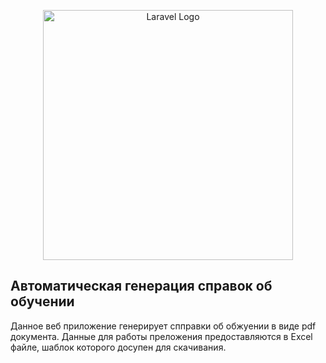 <p align="center"><a href="https://laravel.com" target="_blank"><img src="https://raw.githubusercontent.com/laravel/art/master/logo-lockup/5%20SVG/2%20CMYK/1%20Full%20Color/laravel-logolockup-cmyk-red.svg" width="400" alt="Laravel Logo"></a></p>

## Автоматическая генерация справок об обучении

Данное веб приложение генерирует спправки об обжуении в виде pdf документа. Данные для работы преложения предоставляются в Excel файле, шаблок которого досупен для скачивания. 
